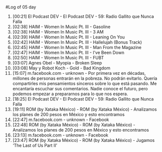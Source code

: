 #Log of 05 day

1. [00:21] El Podcast DEV - El Podcast DEV - 59: Radio Gallito que Nunca Falla
1. [02:38] HAIM - Women In Music Pt. III - Gasoline
1. [02:38] HAIM - Women In Music Pt. III - 3 AM
1. [02:39] HAIM - Women In Music Pt. III - Leaning On You
1. [02:42] HAIM - Women In Music Pt. III - Hallelujah (Bonus Track)
1. [02:45] HAIM - Women In Music Pt. III - Man From the Magazine
1. [02:47] HAIM - Women In Music Pt. III - I've Been Down
1. [02:50] HAIM - Women In Music Pt. III - FUBT
1. [03:07] Agnes Obel - Myopia - Broken Sleep
1. [03:08] May y Robot Koch - Gold - Bad Kingdom
1. [15:07] m.facebook.com - unknown - Por primera vez en décadas, millones de personas entrarán en la pobreza. No podrán evitarlo. Quería compartirles mis pensamientos sinceros sobre lo que está pasando. Me encantaría escuchar sus comentarios. Nadie conoce el futuro, pero podemos empezar a prepararnos para lo que nos espera.
1. [18:25] El Podcast DEV - El Podcast DEV - 59: Radio Gallito que Nunca Falla
1. [19:11] ROM (by Xataka México) - ROM (by Xataka México) - Analizamos los planes de 200 pesos en México y esto encontramos
1. [22:47] m.facebook.com - unknown - Facebook
1. [22:48] ROM (by Xataka México) - ROM (by Xataka México) - Analizamos los planes de 200 pesos en México y esto encontramos
1. [23:13] m.facebook.com - unknown - Facebook
1. [23:47] ROM (by Xataka México) - ROM (by Xataka México) - Jugamos ‘The Last of Us Part II’
